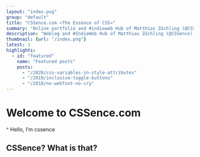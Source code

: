 ```yaml
---
layout: "index.pug"
group: "default"
title: "CSSence.com «The Essence of CSS»"
summary: "Online portfolio and #indieweb Hub of Matthias Zöchling (@CSSence). Blog included, mainly about web design, majoring in CSS."
description: "Weblog and #IndieWeb Hub of Matthias Zöchling (@CSSence)."
thumbnail: {url: "/index.png"}
latest: 3
highlights:
  - id: "featured"
    name: "Featured posts"
    posts:
      - "/2020/css-variables-in-style-attributes"
      - "/2019/inclusive-toggle-buttons"
      - "/2018/no-webfont-no-cry"
---
```


# Welcome to CSSence.com
^ Hello, I’m <span aria-label="@CSSence."><abbr>css</abbr>ence</span>

<h2 id="introduction" class="visually-hidden">CSSence? What is that?</h2>
